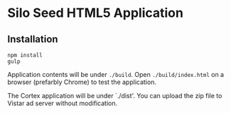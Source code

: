 # Silo Seed HTML5 Application

## Installation
```
npm install
gulp
```

Application contents will be under `./build`. Open `./build/index.html` on a browser (prefarbly Chrome) to test the application.

The Cortex application will be under `./dist'. You can upload the zip file to Vistar ad server without modification.
